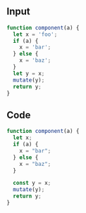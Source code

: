 
## Input

```javascript
function component(a) {
  let x = 'foo';
  if (a) {
    x = 'bar';
  } else {
    x = 'baz';
  }
  let y = x;
  mutate(y);
  return y;
}

```

## Code

```javascript
function component(a) {
  let x;
  if (a) {
    x = "bar";
  } else {
    x = "baz";
  }

  const y = x;
  mutate(y);
  return y;
}

```
      